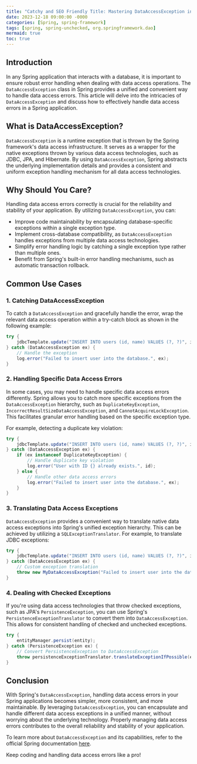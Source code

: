 ```yaml
---
title: "Catchy and SEO Friendly Title: Mastering DataAccessException in Spring: Handling Data Access Errors Like a Pro"
date: 2023-12-18 09:00:00 -0000
categories: [Spring, spring-framework]
tags: [spring, spring-unchecked, org.springframework.dao]
mermaid: true
toc: true
---
```



## Introduction

In any Spring application that interacts with a database, it is important to ensure robust error handling when dealing with data access operations. The `DataAccessException` class in Spring provides a unified and convenient way to handle data access errors. This article will delve into the intricacies of `DataAccessException` and discuss how to effectively handle data access errors in a Spring application.

## What is DataAccessException?

`DataAccessException` is a runtime exception that is thrown by the Spring framework's data access infrastructure. It serves as a wrapper for the native exceptions thrown by various data access technologies, such as JDBC, JPA, and Hibernate. By using `DataAccessException`, Spring abstracts the underlying implementation details and provides a consistent and uniform exception handling mechanism for all data access technologies.

## Why Should You Care?

Handling data access errors correctly is crucial for the reliability and stability of your application. By utilizing `DataAccessException`, you can:

- Improve code maintainability by encapsulating database-specific exceptions within a single exception type.
- Implement cross-database compatibility, as `DataAccessException` handles exceptions from multiple data access technologies.
- Simplify error handling logic by catching a single exception type rather than multiple ones.
- Benefit from Spring's built-in error handling mechanisms, such as automatic transaction rollback.

## Common Use Cases
### 1. Catching DataAccessException

To catch a `DataAccessException` and gracefully handle the error, wrap the relevant data access operation within a try-catch block as shown in the following example:

```java
try {
    jdbcTemplate.update("INSERT INTO users (id, name) VALUES (?, ?)", id, name);
} catch (DataAccessException ex) {
    // Handle the exception
    log.error("Failed to insert user into the database.", ex);
}
```

### 2. Handling Specific Data Access Errors

In some cases, you may need to handle specific data access errors differently. Spring allows you to catch more specific exceptions from the `DataAccessException` hierarchy, such as `DuplicateKeyException`, `IncorrectResultSizeDataAccessException`, and `CannotAcquireLockException`. This facilitates granular error handling based on the specific exception type.

For example, detecting a duplicate key violation:

```java
try {
    jdbcTemplate.update("INSERT INTO users (id, name) VALUES (?, ?)", id, name);
} catch (DataAccessException ex) {
    if (ex instanceof DuplicateKeyException) {
        // Handle duplicate key violation
        log.error("User with ID {} already exists.", id);
    } else {
        // Handle other data access errors
        log.error("Failed to insert user into the database.", ex);
    }
}
```

### 3. Translating Data Access Exceptions

`DataAccessException` provides a convenient way to translate native data access exceptions into Spring's unified exception hierarchy. This can be achieved by utilizing a `SQLExceptionTranslator`. For example, to translate JDBC exceptions:

```java
try {
    jdbcTemplate.update("INSERT INTO users (id, name) VALUES (?, ?)", id, name);
} catch (DataAccessException ex) {
    // Custom exception translation
    throw new MyDataAccessException("Failed to insert user into the database.", ex);
}
```

### 4. Dealing with Checked Exceptions

If you're using data access technologies that throw checked exceptions, such as JPA's `PersistenceException`, you can use Spring's `PersistenceExceptionTranslator` to convert them into `DataAccessException`. This allows for consistent handling of checked and unchecked exceptions.

```java
try {
    entityManager.persist(entity);
} catch (PersistenceException ex) {
    // Convert PersistenceException to DataAccessException
    throw persistenceExceptionTranslator.translateExceptionIfPossible(ex);
}
```

## Conclusion

With Spring's `DataAccessException`, handling data access errors in your Spring applications becomes simpler, more consistent, and more maintainable. By leveraging `DataAccessException`, you can encapsulate and handle different data access exceptions in a unified manner, without worrying about the underlying technology. Properly managing data access errors contributes to the overall reliability and stability of your application.

To learn more about `DataAccessException` and its capabilities, refer to the official Spring documentation [here](https://docs.spring.io/spring-framework/docs/current/reference/html/data-access.html#dao-exceptions).

Keep coding and handling data access errors like a pro!